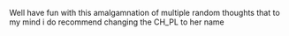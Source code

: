 Well have fun with this amalgamnation of multiple random thoughts that to my mind
i do recommend changing the CH_PL to her name 
